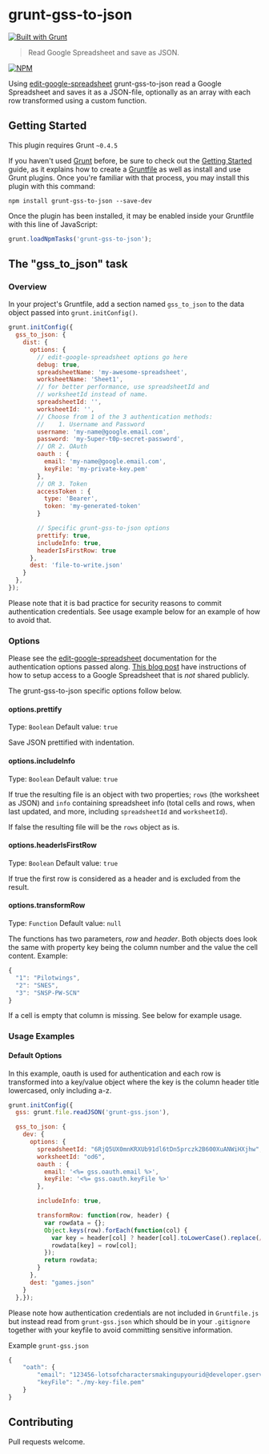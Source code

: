 # grunt-gss-to-json

[![Built with Grunt](https://cdn.gruntjs.com/builtwith.png)](http://gruntjs.com/)

> Read Google Spreadsheet and save as JSON.

[![NPM](https://nodei.co/npm/grunt-gss-to-json.png?compact=true)](https://nodei.co/npm/grunt-gss-to-json/)

Using [edit-google-spreadsheet](https://www.npmjs.org/package/edit-google-spreadsheet) grunt-gss-to-json read a Google Spreadsheet and saves it as a JSON-file, optionally as an array with each row transformed using a custom function.

## Getting Started
This plugin requires Grunt `~0.4.5`

If you haven't used [Grunt](http://gruntjs.com/) before, be sure to check out the [Getting Started](http://gruntjs.com/getting-started) guide, as it explains how to create a [Gruntfile](http://gruntjs.com/sample-gruntfile) as well as install and use Grunt plugins. Once you're familiar with that process, you may install this plugin with this command:

```shell
npm install grunt-gss-to-json --save-dev
```

Once the plugin has been installed, it may be enabled inside your Gruntfile with this line of JavaScript:

```js
grunt.loadNpmTasks('grunt-gss-to-json');
```

## The "gss_to_json" task

### Overview
In your project's Gruntfile, add a section named `gss_to_json` to the data object passed into `grunt.initConfig()`.

```js
grunt.initConfig({
  gss_to_json: {
    dist: {
      options: {
        // edit-google-spreadsheet options go here
        debug: true,
        spreadsheetName: 'my-awesome-spreadsheet',
        worksheetName: 'Sheet1',
        // for better performance, use spreadsheetId and
        // worksheetId instead of name.
        spreadsheetId: '',
        worksheetId: '',
        // Choose from 1 of the 3 authentication methods:
        //    1. Username and Password
        username: 'my-name@google.email.com',
        password: 'my-5uper-t0p-secret-password',
        // OR 2. OAuth
        oauth : {
          email: 'my-name@google.email.com',
          keyFile: 'my-private-key.pem'
        },
        // OR 3. Token
        accessToken : {
          type: 'Bearer',
          token: 'my-generated-token'
        }

        // Specific grunt-gss-to-json options
        prettify: true,
        includeInfo: true,
        headerIsFirstRow: true
      },
      dest: 'file-to-write.json'
    }
  },
});
```

Please note that it is bad practice for security reasons to commit authentication credentials. See usage example below for an example of how to avoid that.

### Options

Please see the [edit-google-spreadsheet](https://www.npmjs.org/package/edit-google-spreadsheet) documentation for the authentication options passed along. [This blog post](http://www.nczonline.net/blog/2014/03/04/accessing-google-spreadsheets-from-node-js/) have instructions of how to setup access to a Google Spreadsheet that is *not* shared publicly.

The grunt-gss-to-json specific options follow below.

#### options.prettify
Type: `Boolean`
Default value: `true`

Save JSON prettified with indentation.

#### options.includeInfo
Type: `Boolean`
Default value: `true`

If true the resulting file is an object with two properties; ``rows`` (the worksheet as JSON) and ``info`` containing spreadsheet info (total cells and rows, when last updated, and more, including ``spreadsheetId`` and ``worksheetId``).

If false the resulting file will be the ``rows`` object as is.

#### options.headerIsFirstRow
Type: `Boolean`
Default value: `true`

If true the first row is considered as a header and is excluded from the result.

#### options.transformRow
Type: `Function`
Default value: `null`

The functions has two parameters, *row* and *header*. Both objects does look the same with property key being the column number and the value the cell content. Example:

```js
{
  "1": "Pilotwings",
  "2": "SNES",
  "3": "SNSP-PW-SCN"
}
```

If a cell is empty that column is missing. See below for example usage.

### Usage Examples

#### Default Options
In this example, oauth is used for authentication and each row is transformed into a key/value object where the key is the column header title lowercased, only including a-z.

```js
grunt.initConfig({
  gss: grunt.file.readJSON('grunt-gss.json'),

  gss_to_json: {
    dev: {
      options: {
        spreadsheetId: "6RjQ5UX0mnKRXUb91dl6tDn5prczk2B600XuANWiHXjhw",
        worksheetId: "od6",
        oauth : {
          email: '<%= gss.oauth.email %>',
          keyFile: '<%= gss.oauth.keyFile %>'
        },

        includeInfo: true,

        transformRow: function(row, header) {
          var rowdata = {};
          Object.keys(row).forEach(function(col) {
            var key = header[col] ? header[col].toLowerCase().replace(/[^a-z]/g, "") : col;
            rowdata[key] = row[col];
          });
          return rowdata;
        }
      },
      dest: "games.json"
    }
  },});
```

Please note how authentication credentials are not included in ``Gruntfile.js`` but instead read from ``grunt-gss.json`` which should be in your ``.gitignore`` together with your keyfile to avoid committing sensitive information.

Example ``grunt-gss.json``
```js
{
    "oath": {
        "email": "123456-lotsofcharactersmakingupyourid@developer.gserviceaccount.com",
        "keyFile": "./my-key-file.pem"
    }
}
```

## Contributing

Pull requests welcome.
